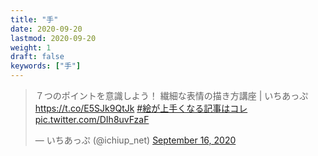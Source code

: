 ```yaml
---
title: "手"
date: 2020-09-20
lastmod: 2020-09-20
weight: 1
draft: false
keywords: ["手"]
---
```


<!-- https://twitter.com/ichiup_net/status/1306203183874822146 -->
<blockquote class="twitter-tweet"><p lang="ja" dir="ltr">７つのポイントを意識しよう！ 繊細な表情の描き方講座 | いちあっぷ <a href="https://t.co/E5SJk9QtJk">https://t.co/E5SJk9QtJk</a> <a href="https://twitter.com/hashtag/%E7%B5%B5%E3%81%8C%E4%B8%8A%E6%89%8B%E3%81%8F%E3%81%AA%E3%82%8B%E8%A8%98%E4%BA%8B%E3%81%AF%E3%82%B3%E3%83%AC?src=hash&amp;ref_src=twsrc%5Etfw">#絵が上手くなる記事はコレ</a> <a href="https://t.co/DIh8uvFzaF">pic.twitter.com/DIh8uvFzaF</a></p>&mdash; いちあっぷ (@ichiup_net) <a href="https://twitter.com/ichiup_net/status/1306203183874822146?ref_src=twsrc%5Etfw">September 16, 2020</a></blockquote> 